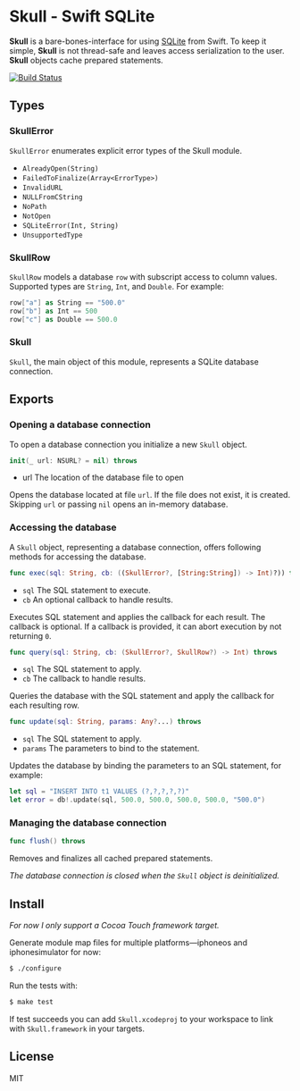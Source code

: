 # Skull - Swift SQLite

**Skull** is a bare-bones-interface for using [SQLite](https://www.sqlite.org/) from Swift. To keep it simple, **Skull** is not thread-safe and leaves access serialization to the user. **Skull** objects cache prepared statements.

[![Build Status](https://secure.travis-ci.org/michaelnisi/skull.svg)](http://travis-ci.org/michaelnisi/skull)

## Types

### SkullError

`SkullError` enumerates explicit error types of the Skull module.

- `AlreadyOpen(String)`
- `FailedToFinalize(Array<ErrorType>)`
- `InvalidURL`
- `NULLFromCString`
- `NoPath`
- `NotOpen`
- `SQLiteError(Int, String)`
- `UnsupportedType`

### SkullRow

`SkullRow` models a database `row` with subscript access to column values. Supported types are `String`, `Int`, and `Double`. For example:

```swift
row["a"] as String == "500.0"
row["b"] as Int == 500
row["c"] as Double == 500.0
```

### Skull

`Skull`, the main object of this module, represents a SQLite database connection.

## Exports

### Opening a database connection

To open a database connection you initialize a new `Skull` object.

```swift
init(_ url: NSURL? = nil) throws
```

- url The location of the database file to open

Opens the database located at file `url`. If the file does not exist, it is created. Skipping `url` or passing `nil` opens an in-memory database.

### Accessing the database

A `Skull` object, representing a database connection, offers following methods for accessing the database.

```swift
func exec(sql: String, cb: ((SkullError?, [String:String]) -> Int)?)) throws
```

- `sql` The SQL statement to execute.
- `cb` An optional callback to handle results.

Executes SQL statement and applies the callback for each result. The callback is optional. If a callback is provided, it can abort execution by not returning `0`.

```swift
func query(sql: String, cb: (SkullError?, SkullRow?) -> Int) throws
```

- `sql` The SQL statement to apply.
- `cb` The callback to handle results.

Queries the database with the SQL statement and apply the callback for each resulting row.

```swift
func update(sql: String, params: Any?...) throws
```

- `sql` The SQL statement to apply.
- `params` The parameters to bind to the statement.

Updates the database by binding the parameters to an SQL statement, for example:

```swift
let sql = "INSERT INTO t1 VALUES (?,?,?,?,?)"
let error = db!.update(sql, 500.0, 500.0, 500.0, 500.0, "500.0")
```

### Managing the database connection

```swift
func flush() throws
```

Removes and finalizes all cached prepared statements.

*The database connection is closed when the `Skull` object is deinitialized.*

## Install

*For now I only support a Cocoa Touch framework target.*

Generate module map files for multiple platforms—iphoneos and iphonesimulator for now:

```bash
$ ./configure
```

Run the tests with:

```bash
$ make test
```

If test succeeds you can add `Skull.xcodeproj` to your workspace to link with `Skull.framework` in your targets.

## License

MIT

